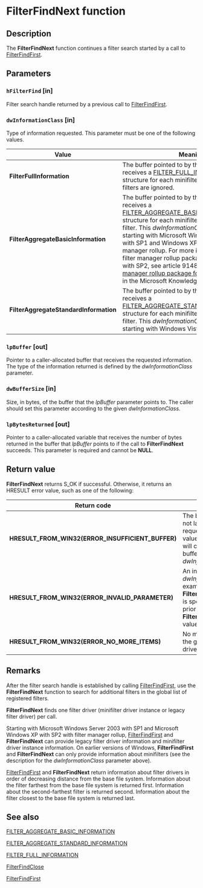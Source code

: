 # FilterFindNext function

## Description

The **FilterFindNext** function continues a filter search started by a call to [FilterFindFirst](https://learn.microsoft.com/windows/desktop/api/fltuser/nf-fltuser-filterfindfirst).

## Parameters

### `hFilterFind` [in]

Filter search handle returned by a previous call to [FilterFindFirst](https://learn.microsoft.com/windows/desktop/api/fltuser/nf-fltuser-filterfindfirst).

### `dwInformationClass` [in]

Type of information requested. This parameter must be one of the following values.

| Value | Meaning |
| --- | --- |
| **FilterFullInformation** | The buffer pointed to by the *lpBuffer* parameter receives a [FILTER_FULL_INFORMATION](https://learn.microsoft.com/windows-hardware/drivers/ddi/content/fltuserstructures/ns-fltuserstructures-_filter_full_information) structure for each minifilter instance. Legacy filters are ignored. |
| **FilterAggregateBasicInformation** | The buffer pointed to by the *lpBuffer* parameter receives a [FILTER_AGGREGATE_BASIC_INFORMATION](https://learn.microsoft.com/windows-hardware/drivers/ddi/content/fltuserstructures/ns-fltuserstructures-_filter_aggregate_basic_information) structure for each minifilter instance or legacy filter. This *dwInformationClass* value is available starting with Microsoft Windows Server 2003 with SP1 and Windows XP with SP2 with filter manager rollup. For more information about the filter manager rollup package for Windows XP with SP2, see article 914882, " [The filter manager rollup package for Windows XP SP2](https://support.microsoft.com/?kbid&ID=914882)," in the Microsoft Knowledge Base. |
| **FilterAggregateStandardInformation** | The buffer pointed to by the *lpBuffer* parameter receives a [FILTER_AGGREGATE_STANDARD_INFORMATION](https://learn.microsoft.com/windows-hardware/drivers/ddi/content/fltuserstructures/ns-fltuserstructures-_filter_aggregate_standard_information) structure for each minifilter instance or legacy filter. This *dwInformationClass* value is available starting with Windows Vista. |

### `lpBuffer` [out]

Pointer to a caller-allocated buffer that receives the requested information. The type of the information returned is defined by the *dwInformationClass* parameter.

### `dwBufferSize` [in]

Size, in bytes, of the buffer that the *lpBuffer* parameter points to. The caller should set this parameter according to the given *dwInformationClass*.

### `lpBytesReturned` [out]

Pointer to a caller-allocated variable that receives the number of bytes returned in the buffer that *lpBuffer* points to if the call to **FilterFindNext** succeeds. This parameter is required and cannot be **NULL**.

## Return value

**FilterFindNext** returns S_OK if successful. Otherwise, it returns an HRESULT error value, such as one of the following:

| Return code | Description |
| --- | --- |
| **HRESULT_FROM_WIN32(ERROR_INSUFFICIENT_BUFFER)** | The buffer pointed to by *lpBuffer* is not large enough to contain the requested information. When this value is returned, *lpBytesReturned* will contain the size, in bytes, of the buffer required for the given *dwInformationClass* structure. |
| **HRESULT_FROM_WIN32(ERROR_INVALID_PARAMETER)** | An invalid value was specified for the *dwInformationClass* parameter. For example, if **FilterAggregateStandardInformation** is specified for an operating system prior to Windows Vista, **FilterFindNext** returns this HRESULT value. |
| **HRESULT_FROM_WIN32(ERROR_NO_MORE_ITEMS)** | No more filter drivers were found in the global list of registered filter drivers. |

## Remarks

After the filter search handle is established by calling [FilterFindFirst](https://learn.microsoft.com/windows/desktop/api/fltuser/nf-fltuser-filterfindfirst), use the **FilterFindNext** function to search for additional filters in the global list of registered filters.

**FilterFindNext** finds one filter driver (minifilter driver instance or legacy filter driver) per call.

Starting with Microsoft Windows Server 2003 with SP1 and Microsoft Windows XP with SP2 with filter manager rollup, [FilterFindFirst](https://learn.microsoft.com/windows/desktop/api/fltuser/nf-fltuser-filterfindfirst) and **FilterFindNext** can provide legacy filter driver information and minifilter driver instance information. On earlier versions of Windows, **FilterFindFirst** and **FilterFindNext** can only provide information about minifilters (see the description for the *dwInformationClass* parameter above).

[FilterFindFirst](https://learn.microsoft.com/windows/desktop/api/fltuser/nf-fltuser-filterfindfirst) and **FilterFindNext** return information about filter drivers in order of decreasing distance from the base file system. Information about the filter farthest from the base file system is returned first. Information about the second-farthest filter is returned second. Information about the filter closest to the base file system is returned last.

## See also

[FILTER_AGGREGATE_BASIC_INFORMATION](https://learn.microsoft.com/windows-hardware/drivers/ddi/content/fltuserstructures/ns-fltuserstructures-_filter_aggregate_basic_information)

[FILTER_AGGREGATE_STANDARD_INFORMATION](https://learn.microsoft.com/windows-hardware/drivers/ddi/content/fltuserstructures/ns-fltuserstructures-_filter_aggregate_standard_information)

[FILTER_FULL_INFORMATION](https://learn.microsoft.com/windows-hardware/drivers/ddi/content/fltuserstructures/ns-fltuserstructures-_filter_full_information)

[FilterFindClose](https://learn.microsoft.com/windows/desktop/api/fltuser/nf-fltuser-filterfindclose)

[FilterFindFirst](https://learn.microsoft.com/windows/desktop/api/fltuser/nf-fltuser-filterfindfirst)